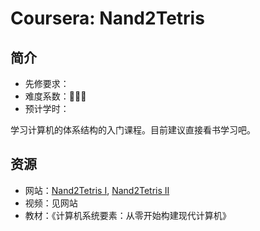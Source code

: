 # Coursera: Nand2Tetris

## 简介

- 先修要求：
- 难度系数：🌟🌟🌟
- 预计学时：

学习计算机的体系结构的入门课程。目前建议直接看书学习吧。

## 资源

- 网站：[Nand2Tetris I](https://www.coursera.org/learn/build-a-computer/home/week/1), [Nand2Tetris II](https://www.coursera.org/learn/nand2tetris2/home/welcome)
- 视频：见网站
- 教材：《计算机系统要素：从零开始构建现代计算机》

